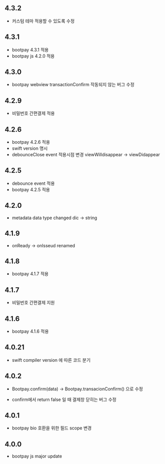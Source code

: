 ## 4.3.2
* 커스텀 테마 적용할 수 있도록 수정 

## 4.3.1
* bootpay 4.3.1 적용 
* bootpay js 4.2.0 적용 

## 4.3.0
* bootpay webview transactionConfirm 작동되지 않는 버그 수정 

## 4.2.9
* 비밀번호 간편결제 적용 

## 4.2.6
* bootpay 4.2.6 적용
* swift version 명시 
* debounceClose event 적용시점 변경 viewWilldisappear -> viewDidappear

## 4.2.5
* debounce event 적용 
* bootpay 4.2.5 적용 

## 4.2.0
* metadata data type changed dic -> string 

## 4.1.9
* onReady -> onIsseud renamed 

## 4.1.8
* bootpay 4.1.7 적용 

## 4.1.7

* 비밀번호 간편결제 지원  

## 4.1.6

* bootpay 4.1.6 적용 

## 4.0.21

* swift compiler version 에 따른 코드 분기 

## 4.0.2

* Bootpay.confirm(data) -> Bootpay.transacionConfirm() 으로 수정 

* confirm에서 return false 일 때 결제창 닫히는 버그 수정   

## 4.0.1

* bootpay bio 호환을 위한 필드 scope 변경  

## 4.0.0

* bootpay js major update 
